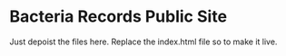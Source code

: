 # Bacteria Records Public Site


Just depoist the files here. Replace the index.html file so to make it live.
